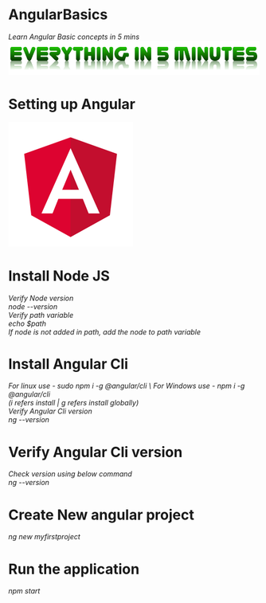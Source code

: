# AngularBasics
*Learn Angular Basic concepts in 5 mins*
![Everything in 5 min](assets/everythingin5mins.png)
# Setting up Angular
![Angular](assets/angular.png)
# Install Node JS
*Verify Node version\
node --version\
Verify path variable\
echo $path\
If node is not added in path, add the node to path variable*
# Install Angular Cli
*For linux use - sudo npm i -g @angular/cli \ 
For Windows use - npm i -g @angular/cli \
(i refers install | g refers install globally)\
Verify Angular Cli version\
ng --version*
# Verify Angular Cli version
*Check version using below command \
ng --version*
# Create New angular project
*ng new myfirstproject*
# Run the application
*npm start*


